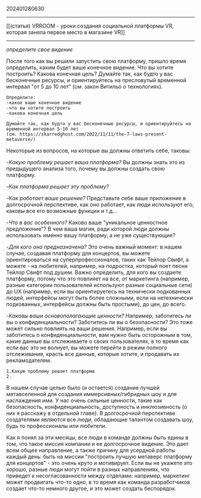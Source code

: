 202401280630
***
[[(статья) VRROOM - уроки создания социальной платформы VR, которая заняла первое место в магазине VR]]
***
*определите свое видение*

После того как вы решили запустить свою платформу, пришло время определить, каким будет ваше конечное видение. Что вы хотите построить? Какова конечная цель? Думайте так, как будто у вас бесконечные ресурсы, и ориентируйтесь на пресловутый временной интервал "от 5 до 10 лет" (см. закон Витильо о технологиях).

```
Определите:
-какое ваше конечное видение
-что вы хотите построить
-какова конечная цель

Думайте так, как будто у вас бесконечные ресурсы, и ориентируйтесь на временной интервал 5-10 лет
(см. https://skarredghost.com/2022/11/11/the-7-laws-present-metaverse/)
```

Некоторые из вопросов, на которые вы должны ответить себе, таковы:

-*Какую проблему решает ваша платформа?* 
Вы должны знать это из предыдущего анализа того, почему вы должны создать свою платформу.

-*Как платформа решает эту проблему?*

-*Как работает ваше решение?* 
Представьте себе ваше приложение в долгосрочной перспективе, как оно работает, как люди используют его, каковы все его возможные функции и т.д...

-*Что в вас особенного?* 
Каково ваше "уникальное ценностное предложение"? В чем ваша магия, ради которой люди должны использовать именно вашу платформу, а не уже существующие?

-*Для кого она предназначена?* 
Это очень важный момент: в нашем случае, создавая платформу для концертов, вы можете ориентироваться на суперпрофессионалов, таких как Тейлор Свифт, а можете - на любителей, например, на подростка, который поет песни Тейлор Свифт под душем. Важно определить, для кого вы создаете платформу, потому что это повлияет на все, от маркетинга (например, разные категории пользователей используют разные социальные сети) до UX (например, если вы ориентируетесь на технически подкованных людей, интерфейсы могут быть более сложными, если на нетехнически подкованных, интерфейсы должны быть простыми), до цен, до всего.

-*Каковы ваши основополагающие ценности?* 
Например, заботитесь ли вы о конфиденциальности? Заботитесь ли вы о безопасности? Это тоже может сильно повлиять на ваши решения. Например, если вы заботитесь о конфиденциальности, вам нужно быть осторожным в том, какие данные вы отслеживаете о своих пользователях, в то время как если вас это не волнует, вы можете перейти в режим полного отслеживания, красть все данные, которые хотите, и продавать их рекламодателям.

```
1.Какую проблему решает платформа
2. 
```

В нашем случае целью было (и остается) создание лучшей метавселенной для создания иммерсивных/гибридных шоу и для наслаждения ими. У нас очень сильные ценности, такие как безопасность, конфиденциальность, доступность и инклюзивность (о них я расскажу в отдельной главе). В долгосрочной перспективе создателями являются все люди, обладающие талантом создавать шоу, будь то профессионалы или любители.

Как я понял за эти месяцы, все люди в команде должны быть едины в том, что такое миссия компании и ее долгосрочное видение. Это дает всем общее направление, а также причину для усердной работы каждый день: быть на миссии "построить лучшую метаверс платформу для концертов" - это очень круто и мотивирует. Если вы не укажете это хорошо, разные люди могут пойти в разных направлениях, что приведет к несогласованности между отделами: например, маркетинг может продвигать что-то одно, в то время как команда разработчиков создает что-то немного другое, и это может создать беспорядок.